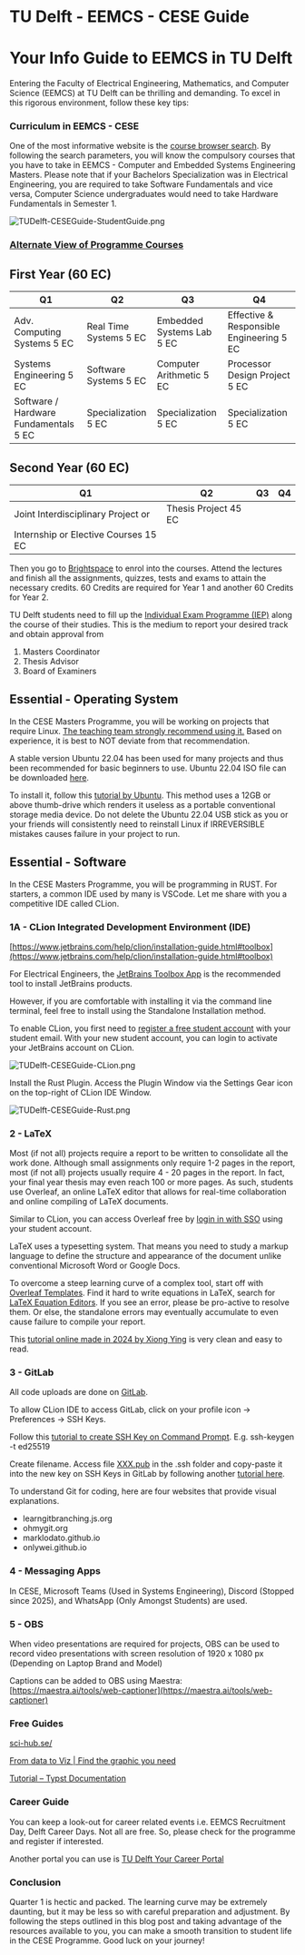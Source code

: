 # TU Delft - EEMCS - CESE Guide

# Your Info Guide to EEMCS in TU Delft

Entering the Faculty of Electrical Engineering, Mathematics, and Computer Science (EEMCS) at TU Delft can be thrilling and demanding. To excel in this rigorous environment, follow these key tips:

### **Curriculum in EEMCS - CESE**

One of the most informative website is the [course browser search](https://www.studiegids.tudelft.nl/a101_displayProgram.do?program_tree_id=30874). By following the search parameters, you will know the compulsory courses that you have to take in EEMCS - Computer and Embedded Systems Engineering Masters. Please note that if your Bachelors Specialization was in Electrical Engineering, you are required to take Software Fundamentals and vice versa, Computer Science undergraduates would need to take Hardware Fundamentals in Semester 1.

![TUDelft-CESEGuide-StudentGuide.png](TUDelft-CESEGuide-StudentGuide.png)

### [Alternate View of Programme Courses](https://www.tudelft.nl/en/education/programmes/masters/msc-computer-embedded-systems-engineering/programme-in-detail)

## First Year (60 EC)

| Q1                                    | Q2                     | Q3                        | Q4                                       |
|---------------------------------------|------------------------|---------------------------|------------------------------------------|
| Adv. Computing Systems 5 EC           | Real Time Systems 5 EC | Embedded Systems Lab 5 EC | Effective & Responsible Engineering 5 EC |
| Systems Engineering 5 EC              | Software Systems 5 EC  | Computer Arithmetic 5 EC  | Processor Design Project 5 EC            |
| Software / Hardware Fundamentals 5 EC | Specialization 5 EC    | Specialization 5 EC       | Specialization 5 EC                      |

## Second Year (60 EC)

| Q1                                   | Q2                   | Q3 | Q4 |
|--------------------------------------|----------------------|----|----|
| Joint Interdisciplinary Project or   | Thesis Project 45 EC |    |    |
| Internship or Elective Courses 15 EC |                      |    |    |

Then you go to [Brightspace](https://login.tudelft.nl/sso/module.php/core/loginuserpass.php?AuthState=_dacbefd3bdaab0b27019e5098c7fbf37a6bd4d671d%3Ahttps%3A%2F%2Flogin.tudelft.nl%2Fsso%2Fsaml2%2Fidp%2FSSOService.php%3Fspentityid%3Dhttps%253A%252F%252Fengine.surfconext.nl%252Fauthentication%252Fsp%252Fmetadata%26cookieTime%3D1724878421https://login.tudelft.nl/sso/module.php/core/loginuserpass.php?AuthState=_dacbefd3bdaab0b27019e5098c7fbf37a6bd4d671d%3Ahttps%3A%2F%2Flogin.tudelft.nl%2Fsso%2Fsaml2%2Fidp%2FSSOService.php%3Fspentityid%3Dhttps%253A%252F%252Fengine.surfconext.nl%252Fauthentication%252Fsp%252Fmetadata%26cookieTime%3D1724878421) to enrol into the courses. Attend the lectures and finish all the assignments, quizzes, tests and exams to attain the necessary credits. 60 Credits are required for Year 1 and another 60 Credits for Year 2.

TU Delft students need to fill up the [Individual Exam Programme (IEP)](https://mystudyplanning.tudelft.nl/faculty/eemcs) along the course of their studies. This is the medium to report your desired track and obtain approval from

1. Masters Coordinator
2. Thesis Advisor
3. Board of Examiners

## Essential - Operating System

In the CESE Masters Programme, you will be working on projects that require Linux. [The teaching team strongly recommend using it.](https://cese.pages.ewi.tudelft.nl/software-fundamentals/linux.html) Based on experience, it is best to NOT deviate from that recommendation.

A stable version Ubuntu 22.04 has been used for many projects and thus been recommended for basic beginners to use. Ubuntu 22.04 ISO file can be downloaded [here](https://ubuntu.com/download/desktop).

To install it, follow this [tutorial by Ubuntu](https://ubuntu.com/tutorials/install-ubuntu-desktop#1-overview). This method uses a 12GB or above thumb-drive which renders it useless as a portable conventional storage media device. Do not delete the Ubuntu 22.04 USB stick as you or your friends will consistently need to reinstall Linux if IRREVERSIBLE mistakes causes failure in your project to run.

## Essential - Software

In the CESE Masters Programme, you will be programming in RUST. For starters, a common IDE used by many is VSCode. Let me share with you a competitive IDE called CLion.

### 1A - CLion Integrated Development Environment (IDE)

[https://www.jetbrains.com/help/clion/installation-guide.html#toolbox](https://www.jetbrains.com/help/clion/installation-guide.html#toolbox)

For Electrical Engineers, the [JetBrains Toolbox App](https://www.jetbrains.com/toolbox/app/) is the recommended tool to install JetBrains products.

However, if you are comfortable with installing it via the command line terminal, feel free to install using the Standalone Installation method.

To enable CLion, you first need to [register a free student account](https://account.jetbrains.com/login) with your student email. With your new student account, you can login to activate your JetBrains account on CLion.

![TUDelft-CESEGuide-CLion.png](TUDelft-CESEGuide-CLion.png)

Install the Rust Plugin. Access the Plugin Window via the Settings Gear icon on the top-right of CLion IDE Window.

![TUDelft-CESEGuide-Rust.png](TUDelft-CESEGuide-Rust.png)

### 2 - LaTeX

Most (if not all) projects require a report to be written to consolidate all the work done. Although small assignments only require 1-2 pages in the report, most (if not all) projects usually require 4 - 20 pages in the report. In fact, your final year thesis may even reach 100 or more pages. As such, students use Overleaf, an online LaTeX editor that allows for real-time collaboration and online compiling of LaTeX documents.

Similar to CLion, you can access Overleaf free by [login in with SSO](https://www.overleaf.com/login) using your student account.

LaTeX uses a typesetting system. That means you need to study a markup language to define the structure and appearance of the document unlike conventional Microsoft Word or Google Docs.

To overcome a steep learning curve of a complex tool, start off with [Overleaf Templates](https://www.overleaf.com/latex/templates). Find it hard to write equations in LaTeX, search for [LaTeX Equation Editors](https://latex.codecogs.com/eqneditor/editor.php). If you see an error, please be pro-active to resolve them. Or else, the standalone errors may eventually accumulate to even cause failure to compile your report.

This [tutorial online made in 2024 by Xiong Ying](https://latex-tutorial.com/tutorials/) is very clean and easy to read.

### 3 - GitLab

All code uploads are done on [GitLab](https://gitlab.ewi.tudelft.nl/users/sign_in).

To allow CLion IDE to access GitLab, click on your profile icon → Preferences → SSH Keys.

Follow this [tutorial to create SSH Key on Command Prompt](https://docs.gitlab.com/ee/user/ssh.html#ed25519-ssh-keys). E.g. ssh-keygen -t ed25519

Create filename. Access file [XXX.pub](http://XXX.pub) in the .ssh folder and copy-paste it into the new key on SSH Keys in GitLab by following another [tutorial here](https://www.tutorialspoint.com/gitlab/gitlab_ssh_key_setup.htm).

To understand Git for coding, here are four websites that provide visual explanations.

- learngitbranching.js.org
- ohmygit.org
- marklodato.github.io
- onlywei.github.io

### 4 - Messaging Apps

In CESE, Microsoft Teams (Used in Systems Engineering), Discord (Stopped since 2025), and WhatsApp (Only Amongst Students) are used.

### 5 - OBS

When video presentations are required for projects, OBS can be used to record video presentations with screen resolution of 1920 x 1080 px (Depending on Laptop Brand and Model)

Captions can be added to OBS using Maestra: [https://maestra.ai/tools/web-captioner](https://maestra.ai/tools/web-captioner)

### Free Guides

[sci-hub.se/](https://sci-hub.se/)

[From data to Viz | Find the graphic you need](https://www.data-to-viz.com/#violin)

[Tutorial – Typst Documentation](https://typst.app/docs/tutorial/)

### Career Guide

You can keep a look-out for career related events i.e. EEMCS Recruitment Day, Delft Career Days. Not all are free. So, please check for the programme and register if interested.

Another portal you can use is [TU Delft Your Career Portal](https://tudelft.jobteaser.com/en/job-offers)

### Conclusion

Quarter 1 is hectic and packed. The learning curve may be extremely daunting, but it may be less so with careful preparation and adjustment. By following the steps outlined in this blog post and taking advantage of the resources available to you, you can make a smooth transition to student life in the CESE Programme. Good luck on your journey!
